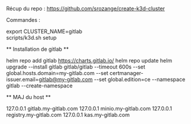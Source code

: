 Récup du repo : https://github.com/srozange/create-k3d-cluster

Commandes :

export CLUSTER_NAME=gitlab     
scripts/k3d.sh setup

** Installation de gitlab **

helm repo add gitlab https://charts.gitlab.io/
helm repo update
helm upgrade --install gitlab gitlab/gitlab --timeout 600s --set global.hosts.domain=my-gitlab.com --set certmanager-issuer.email=gitlab@my-gitlab.com --set global.edition=ce --namespace gitlab --create-namespace

** MAJ du host **

127.0.0.1 gitlab.my-gitlab.com
127.0.0.1 minio.my-gitlab.com
127.0.0.1 registry.my-gitlab.com
127.0.0.1 kas.my-gitlab.com